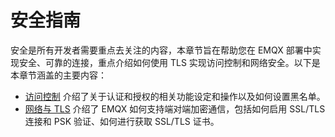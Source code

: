 # 安全指南

安全是所有开发者需要重点去关注的内容，本章节旨在帮助您在 EMQX 部署中实现安全、可靠的连接，重点介绍如何使用 TLS 实现访问控制和网络安全。以下是本章节涵盖的主要内容：

- [访问控制](./overview.md) 介绍了关于认证和授权的相关功能设定和操作以及如何设置黑名单。
- [网络与 TLS](../network/overview.md) 介绍了 EMQX 如何支持端对端加密通信，包括如何启用 SSL/TLS 连接和 PSK 验证、如何进行获取 SSL/TLS 证书。

